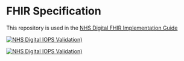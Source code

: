# FHIR Specification

This repository is used in the [NHS Digital FHIR Implementation Guide](https://simplifier.net/guide/NHSDigital/Home) 


 [![NHS Digital IOPS Validation)](https://github.com/NHSDigital/NHSDigital-FHIR-ImplementationGuide/actions/workflows/FHIRValidation.yml/badge.svg)](https://github.com/NHSDigital/NHSDigital-FHIR-ImplementationGuide/actions/workflows/FHIRValidation.yml)

 [![NHS Digital IOPS Validation)](https://github.com/NHSDigital/NHSDigital-FHIR-ImplementationGuide/actions/workflows/terminology.yml/badge.svg)](https://github.com/NHSDigital/NHSDigital-FHIR-ImplementationGuide/actions/workflows/terminology.yml)


